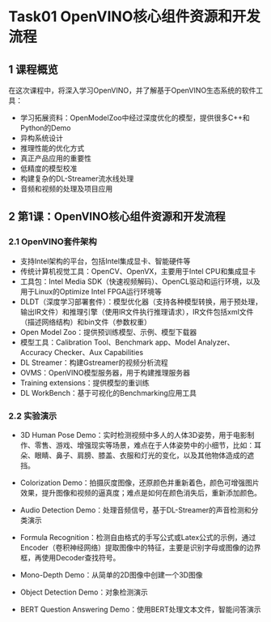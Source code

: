 # Task01 OpenVINO核心组件资源和开发流程

## 1 课程概览
在这次课程中，将深入学习OpenVINO，并了解基于OpenVINO生态系统的软件工具：
- 学习拓展资料：OpenModelZoo中经过深度优化的模型，提供很多C++和Python的Demo
- 异构系统设计
- 推理性能的优化方式
- 真正产品应用的重要性
- 低精度的模型校准
- 构建复杂的DL-Streamer流水线处理
- 音频和视频的处理及项目应用

## 2 第1课：OpenVINO核心组件资源和开发流程

### 2.1 OpenVINO套件架构
- 支持Intel架构的平台，包括Intel集成显卡、智能硬件等
- 传统计算机视觉工具：OpenCV、OpenVX，主要用于Intel CPU和集成显卡
- 工具包：Intel Media SDK（快速视频解码）、OpenCL驱动和运行环境，以及用于Linux的Optimize Intel FPGA运行环境等
- DLDT（深度学习部署套件）：模型优化器（支持各种模型转换，用于预处理，输出IR文件）和推理引擎（使用IR文件执行推理请求），IR文件包括xml文件（描述网络结构）和bin文件（参数权重）
- Open Model Zoo：提供预训练模型、示例、模型下载器
- 模型工具：Calibration Tool、Benchmark app、Model Analyzer、Accuracy Checker、Aux Capabilities
- DL Streamer：构建Gstreamer的视频分析流程
- OVMS：OpenVINO模型服务器，用于构建推理服务器
- Training extensions：提供模型的重训练
- DL WorkBench：基于可视化的Benchmarking应用工具

### 2.2 实验演示

- 3D Human Pose Demo：实时检测视频中多人的人体3D姿势，用于电影制作、零售、游戏、增强现实等场景，难点在于人体姿势中的小细节，比如：耳朵、眼睛、鼻子、肩膀、膝盖、衣服和灯光的变化，以及其他物体造成的遮挡。

- Colorization Demo：拍摄灰度图像，还原颜色并重新着色，颜色可增强图片效果，提升图像和视频的逼真度；难点是如何在颜色消失后，重新添加颜色。

- Audio Detection Demo：处理音频信号，基于DL-Streamer的声音检测和分类演示

- Formula Recognition：检测自由格式的手写公式或Latex公式的示例，通过Encoder（卷积神经网络）提取图像中的特征，主要是识别字母或图像的边界框，再使用Decoder查找符号。

- Mono-Depth Demo：从简单的2D图像中创建一个3D图像

- Object Detection Demo：对象检测演示

- BERT Question Answering Demo：使用BERT处理文本文件，智能问答演示